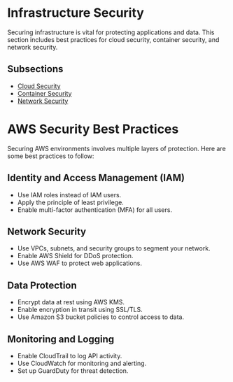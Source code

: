 # Infrastructure Security

Securing infrastructure is vital for protecting applications and data. This section includes best practices for cloud security, container security, and network security.

## Subsections

- [Cloud Security](./cloud-security/README.md)
- [Container Security](./container-security/README.md)
- [Network Security](./network-security/README.md)


# AWS Security Best Practices

Securing AWS environments involves multiple layers of protection. Here are some best practices to follow:

## Identity and Access Management (IAM)

- Use IAM roles instead of IAM users.
- Apply the principle of least privilege.
- Enable multi-factor authentication (MFA) for all users.

## Network Security

- Use VPCs, subnets, and security groups to segment your network.
- Enable AWS Shield for DDoS protection.
- Use AWS WAF to protect web applications.

## Data Protection

- Encrypt data at rest using AWS KMS.
- Enable encryption in transit using SSL/TLS.
- Use Amazon S3 bucket policies to control access to data.

## Monitoring and Logging

- Enable CloudTrail to log API activity.
- Use CloudWatch for monitoring and alerting.
- Set up GuardDuty for threat detection.
